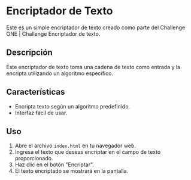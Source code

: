 # Encriptador de Texto

Este es un simple encriptador de texto creado como parte del Challenge ONE | Challenge Encriptador de texto.

## Descripción

Este encriptador de texto toma una cadena de texto como entrada y la encripta utilizando un algoritmo específico.

## Características

- Encripta texto según un algoritmo predefinido.
- Interfaz fácil de usar.

## Uso

1. Abre el archivo `index.html` en tu navegador web.
2. Ingresa el texto que deseas encriptar en el campo de texto proporcionado.
3. Haz clic en el botón "Encriptar".
4. El texto encriptado se mostrará en la pantalla.
